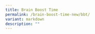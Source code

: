 ```yaml
---
title: Brain Boost Time
permalink: /brain-boost-time-new/bbt/
variant: markdown
description: ""
---
```

